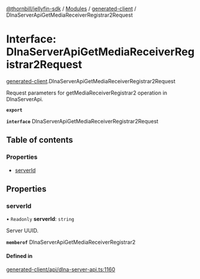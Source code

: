 [@thornbill/jellyfin-sdk](../README.md) / [Modules](../modules.md) / [generated-client](../modules/generated_client.md) / DlnaServerApiGetMediaReceiverRegistrar2Request

# Interface: DlnaServerApiGetMediaReceiverRegistrar2Request

[generated-client](../modules/generated_client.md).DlnaServerApiGetMediaReceiverRegistrar2Request

Request parameters for getMediaReceiverRegistrar2 operation in DlnaServerApi.

**`export`**

**`interface`** DlnaServerApiGetMediaReceiverRegistrar2Request

## Table of contents

### Properties

- [serverId](generated_client.DlnaServerApiGetMediaReceiverRegistrar2Request.md#serverid)

## Properties

### serverId

• `Readonly` **serverId**: `string`

Server UUID.

**`memberof`** DlnaServerApiGetMediaReceiverRegistrar2

#### Defined in

[generated-client/api/dlna-server-api.ts:1160](https://github.com/thornbill/jellyfin-sdk-typescript/blob/3ae780a/src/generated-client/api/dlna-server-api.ts#L1160)
